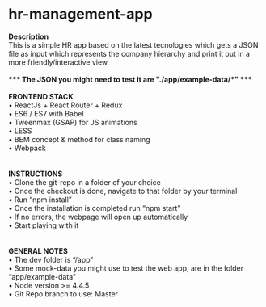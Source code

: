 # hr-management-app
<strong>Description</strong><br />
This is a simple HR app based on the latest tecnologies which gets a JSON file as input which represents the company hierarchy and print it out in a more friendly/interactive view.<br /><br />
<strong>*** The JSON you might need to test it are "./app/example-data/*" ***</strong><br /><br />
<strong>FRONTEND STACK</strong><br />
• ReactJs + React Router + Redux<br />
• ES6 / ES7 with Babel<br />
• Tweenmax (GSAP) for JS animations<br />
• LESS<br />
• BEM concept & method for class naming<br />
• Webpack<br />
<br /><br />
<strong>INSTRUCTIONS</strong><br />
• Clone the git-repo in a folder of your choice<br />
• Once the checkout is done, navigate to that folder by your terminal<br />
• Run “npm install”<br />
• Once the installation is completed run “npm start”<br />
• If no errors, the webpage will open up automatically<br />
• Start playing with it<br />
<br /><br />
<strong>GENERAL NOTES</strong><br />
• The dev folder is “/app”<br />
• Some mock-data you might use to test the web app, are in the folder “app/example-data”<br />
• Node version >= 4.4.5<br />
• Git Repo branch to use: Master<br />
